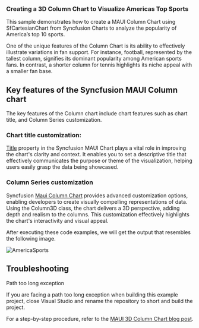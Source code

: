 ### Creating a 3D Column Chart to Visualize Americas Top Sports
This sample demonstrates how to create a MAUI Column Chart using SfCartesianChart from Syncfusion Charts to analyze the popularity of America’s top 10 sports. 

One of the unique features of the Column Chart is its ability to effectively illustrate variations in fan support. For instance, football, represented by the tallest column, signifies its dominant popularity among American sports fans. In contrast, a shorter column for tennis highlights its niche appeal with a smaller fan base.

## Key features of the Syncfusion MAUI Column chart
The key features of the Column chart include chart features such as chart title, and Column Series customization.

### Chart title customization:
[Title](https://help.syncfusion.com/cr/maui/Syncfusion.Maui.Charts.ChartBase.html#Syncfusion_Maui_Charts_ChartBase_Title) property in the Syncfusion MAUI Chart plays a vital role in improving the chart's clarity and context. It enables you to set a descriptive title that effectively communicates the purpose or theme of the visualization, helping users easily grasp the data being showcased.

### Column Series customization
Syncfusion [Maui Column Chart](https://help.syncfusion.com/maui/cartesian-charts/column) provides advanced customization options, enabling developers to create visually compelling representations of data. Using the Column3D class, the chart delivers a 3D perspective, adding depth and realism to the columns. This customization effectively highlights the chart's interactivity and visual appeal.

After executing these code examples, we will get the output that resembles the following image.

 ![AmericaSports](https://github.com/user-attachments/assets/76d268e2-8eae-4a71-81e2-cfe437dcedba)


## Troubleshooting
Path too long exception

If you are facing a path too long exception when building this example project, close Visual Studio and rename the repository to short and build the project.

For a step-by-step procedure, refer to the [MAUI 3D Column Chart blog post](https://www.syncfusion.com/blogs/post/maui-toolkit-3d-column-chart-for-sports).
